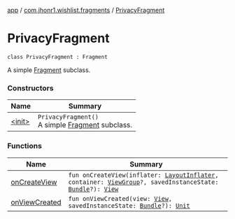 [app](../../index.md) / [com.jhonr1.wishlist.fragments](../index.md) / [PrivacyFragment](./index.md)

# PrivacyFragment

`class PrivacyFragment : Fragment`

A simple [Fragment](#) subclass.

### Constructors

| Name | Summary |
|---|---|
| [&lt;init&gt;](-init-.md) | `PrivacyFragment()`<br>A simple [Fragment](#) subclass. |

### Functions

| Name | Summary |
|---|---|
| [onCreateView](on-create-view.md) | `fun onCreateView(inflater: `[`LayoutInflater`](https://developer.android.com/reference/android/view/LayoutInflater.html)`, container: `[`ViewGroup`](https://developer.android.com/reference/android/view/ViewGroup.html)`?, savedInstanceState: `[`Bundle`](https://developer.android.com/reference/android/os/Bundle.html)`?): `[`View`](https://developer.android.com/reference/android/view/View.html) |
| [onViewCreated](on-view-created.md) | `fun onViewCreated(view: `[`View`](https://developer.android.com/reference/android/view/View.html)`, savedInstanceState: `[`Bundle`](https://developer.android.com/reference/android/os/Bundle.html)`?): `[`Unit`](https://kotlinlang.org/api/latest/jvm/stdlib/kotlin/-unit/index.html) |
